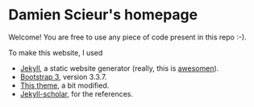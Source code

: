 # Damien Scieur's homepage

Welcome! You are free to use any piece of code present in this repo :-).

To make this website, I used
- [Jekyll](https://jekyllrb.com/), a static website generator (really, this is [awesomen](http://www.urbandictionary.com/define.php?term=Awesomen)).
- [Bootstrap 3](https://github.com/twbs/bootstrap-sass/tags), version 3.3.7.
- [This theme](https://github.com/pages-themes/hacker), a bit modified.
- [Jekyll-scholar](https://github.com/inukshuk/jekyll-scholar), for the references.

